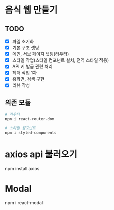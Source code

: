 # 음식 웹 만들기

## TODO

- [x] 파일 초기화
- [x] 기본 구조 셋팅
- [x] 메인, 서브 페이지 셋팅(라우터)
- [x] 스타일 작업(스타일 컴포넌트 설치, 전역 스타일 적용)
- [x] API 키 발급 관련 처리
- [x] 헤더 작업 1차
- [x] 홈화면, 검색 구현
- [x] 리뷰 작성

## 의존 모듈

```bash
# 라우터
npm i react-router-dom

# 스타일 컴포넌트
npm i styled-components

```

# axios api 불러오기

npm install axios

# Modal

npm i react-modal
